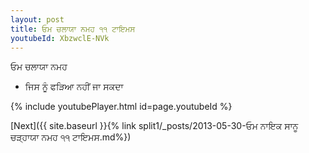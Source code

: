 ```yaml
---
layout: post
title: ਓਮ ਚਲਾਯਾ ਨਮਹ ੧੧ ਟਾਇਮਸ
youtubeId: XbzwclE-NVk
---
```

 
 
 ਓਮ ਚਲਾਯਾ ਨਮਹ  
 
 -  ਜਿਸ ਨੂੰ ਫੜਿਆ ਨਹੀਂ ਜਾ ਸਕਦਾ 
 
  
 
  
 
 
 
 
 
 


{% include youtubePlayer.html id=page.youtubeId %}
 
[Next]({{ site.baseurl }}{% link  split1/_posts/2013-05-30-ਓਮ ਨਾਇਕ ਸਾਨੂ ਚੜ੍ਹਾਯਾ ਨਮਹ ੧੧ ਟਾਇਮਸ.md%})
 
